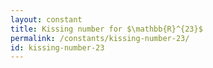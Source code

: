 ```yaml
---
layout: constant
title: Kissing number for $\mathbb{R}^{23}$
permalink: /constants/kissing-number-23/
id: kissing-number-23
---
```

